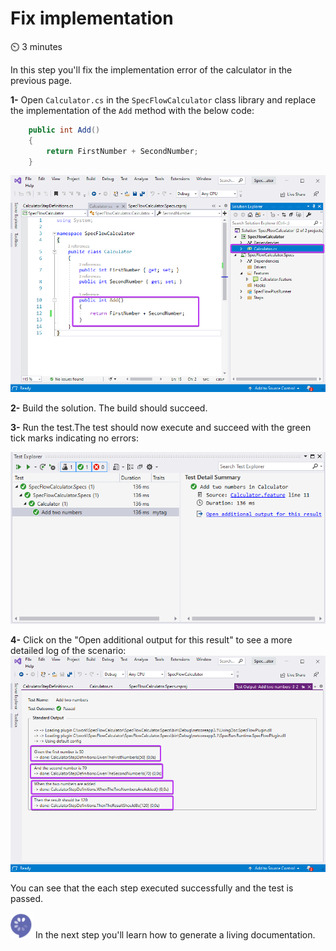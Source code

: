 Fix implementation
==================

⏲️ 3 minutes

In this step you'll fix the implementation error of the calculator in the previous page.

**1-** Open `Calculator.cs` in the `SpecFlowCalculator` class library and replace the implementation of the `Add` method with the below code:

``` c#
    public int Add()
    {
        return FirstNumber + SecondNumber;
    }
```

![Test Explorer Failed Test](../_static/step7/fix_implementation.png)

**2-** Build the solution. The build should succeed.

**3-** Run the test.The test should now execute and succeed with the green tick marks indicating no errors:

![Test Explorer Failed Test](../_static/step7/test_explorer_green_testv2.png)

**4-** Click on the "Open additional output for this result" to see a more detailed log of the scenario:  
![Test Explorer Additional Output](../_static/step7/test_explorer_additional_outputv2.png)

You can see that the each step executed successfully and the test is passed.

![Specflow logo](../_static/step1/specflow_logo.png) In the next step you'll learn how to generate a living documentation.
